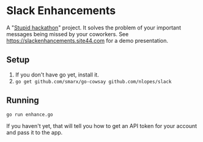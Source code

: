 # Slack Enhancements
A "[Stupid hackathon](https://stupidhackathon.github.io)" project. It solves the problem of your important messages being missed by your coworkers. See https://slackenhancements.site44.com for a demo presentation.

## Setup
1. If you don't have go yet, install it.
2. `go get github.com/smarx/go-cowsay github.com/nlopes/slack`

## Running
`go run enhance.go`

If you haven't yet, that will tell you how to get an API token for your account and pass it to the app.
